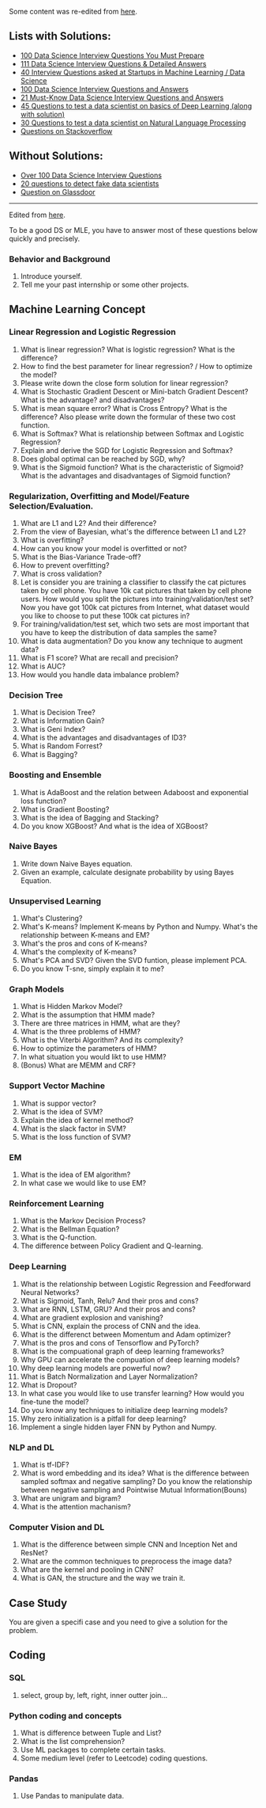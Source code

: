 Some content was re-edited from [here](https://github.com/Shujian2015/FreeML#--lists-with-solutions).

## Lists with Solutions:
- [100 Data Science Interview Questions You Must Prepare](https://www.edureka.co/blog/interview-questions/data-science-interview-questions/)
- [111 Data Science Interview Questions & Detailed Answers](https://rpubs.com/JDAHAN/172473?lipi=urn%3Ali%3Apage%3Ad_flagship3_pulse_read%3BgFdjeopHQ5C1%2BT367egIug%3D%3D)
- [40 Interview Questions asked at Startups in Machine Learning / Data Science](https://www.analyticsvidhya.com/blog/2016/09/40-interview-questions-asked-at-startups-in-machine-learning-data-science/?lipi=urn%3Ali%3Apage%3Ad_flagship3_pulse_read%3BgFdjeopHQ5C1%2BT367egIug%3D%3D)
- [100 Data Science Interview Questions and Answers](https://www.dezyre.com/article/100-data-science-interview-questions-and-answers-general-for-2017/184?lipi=urn%3Ali%3Apage%3Ad_flagship3_pulse_read%3BgFdjeopHQ5C1%2BT367egIug%3D%3D)
- [21 Must-Know Data Science Interview Questions and Answers](http://www.kdnuggets.com/2016/02/21-data-science-interview-questions-answers.html?lipi=urn%3Ali%3Apage%3Ad_flagship3_pulse_read%3BgFdjeopHQ5C1%2BT367egIug%3D%3D)
- [45 Questions to test a data scientist on basics of Deep Learning (along with solution)](https://www.analyticsvidhya.com/blog/2017/01/must-know-questions-deep-learning/?lipi=urn%3Ali%3Apage%3Ad_flagship3_pulse_read%3BgFdjeopHQ5C1%2BT367egIug%3D%3D)
- [30 Questions to test a data scientist on Natural Language Processing](https://www.analyticsvidhya.com/blog/2017/07/30-questions-test-data-scientist-natural-language-processing-solution-skilltest-nlp/?lipi=urn%3Ali%3Apage%3Ad_flagship3_pulse_read%3BgFdjeopHQ5C1%2BT367egIug%3D%3D)
- [Questions on Stackoverflow](https://stackoverflow.com/questions/tagged/machine-learning?sort=votes&pageSize=15)

## Without Solutions:
- [Over 100 Data Science Interview Questions](http://www.learndatasci.com/data-science-interview-questions/?lipi=urn%3Ali%3Apage%3Ad_flagship3_pulse_read%3BgFdjeopHQ5C1%2BT367egIug%3D%3D)
- [20 questions to detect fake data scientists](https://www.import.io/post/20-questions-to-detect-fake-data-scientists/?lipi=urn%3Ali%3Apage%3Ad_flagship3_pulse_read%3BgFdjeopHQ5C1%2BT367egIug%3D%3D)
- [Question on Glassdoor](https://www.glassdoor.com/Interview/data-scientist-interview-questions-SRCH_KO0,14.htm)

-----------------------------------------------------------------------------------------

Edited from [here](https://github.com/AllenCX/DS-ML-Interview-Questions/edit/master/cheetsheet.md).

To be a good DS or MLE, you have to answer most of these questions below quickly and precisely.

### Behavior and Background
1. Introduce yourself.
2. Tell me your past internship or some other projects. 

## Machine Learning Concept
### Linear Regression and Logistic Regression
1. What is linear regression? What is logistic regression? What is the difference?
2. How to find the best parameter for linear regression? / How to optimize the model?
3. Please write down the close form solution for linear regression?
4. What is Stochastic Gradient Descent or Mini-batch Gradient Descent? What is the advantage? and disadvantages?
5. What is mean square error? What is Cross Entropy? What is the difference? Also please write down the formular of these two cost function.
6. What is Softmax? What is relationship between Softmax and Logistic Regression?
7. Explain and derive the SGD for Logistic Regression and Softmax?
8. Does global optimal can be reached by SGD, why?
9. What is the Sigmoid function? What is the characteristic of Sigmoid? What is the advantages and disadvantages of Sigmoid function?

### Regularization, Overfitting and Model/Feature Selection/Evaluation.
1. What are L1 and L2? And their difference? 
2. From the view of Bayesian, what's the difference between L1 and L2?
3. What is overfitting? 
4. How can you know your model is overfitted or not?
5. What is the Bias-Variance Trade-off?
6. How to prevent overfitting?
7. What is cross validation?
8. Let is consider you are training a classifier to classify the cat pictures taken by cell phone. You have 10k cat pictures that taken by cell phone users. How would you split the pictures into training/validation/test set? Now you have got 100k cat pictures from Internet, what dataset would you like to choose to put these 100k cat pictures in?
9. For training/validation/test set, which two sets are most important that you have to keep the distribution of data samples the same?
10. What is data augmentation? Do you know any technique to augment data?
11. What is F1 score? What are recall and precision?
12. What is AUC?
13. How would you handle data imbalance problem?

### Decision Tree
1. What is Decision Tree?
2. What is Information Gain?
3. What is Geni Index?
4. What is the advantages and disadvantages of ID3?
5. What is Random Forrest?
6. What is Bagging?

### Boosting and Ensemble
1. What is AdaBoost and the relation between Adaboost and exponential loss function?
2. What is Gradient Boosting?
3. What is the idea of Bagging and Stacking?
4. Do you know XGBoost? And what is the idea of XGBoost?

### Naive Bayes
1. Write down Naive Bayes equation. 
2. Given an example, calculate designate probability by using Bayes Equation.

### Unsupervised Learning
1. What's Clustering?
2. What's K-means? Implement K-means by Python and Numpy. What's the relationship between K-means and EM?
3. What's the pros and cons of K-means?
4. What's the complexity of K-means?
5. What's PCA and SVD? Given the SVD funtion, please implement PCA.
6. Do you know T-sne, simply explain it to me?

### Graph Models
1. What is Hidden Markov Model? 
2. What is the assumption that HMM made?
3. There are three matrices in HMM, what are they?
3. What is the three problems of HMM?
4. What is the Viterbi Algorithm? And its complexity?
5. How to optimize the parameters of HMM?
6. In what situation you would likt to use HMM?
7. (Bonus) What are MEMM and CRF?

### Support Vector Machine
1. What is suppor vector?
2. What is the idea of SVM?
3. Explain the idea of kernel method?
4. What is the slack factor in SVM?
5. What is the loss function of SVM?

### EM
1. What is the idea of EM algorithm?
2. In what case we would like to use EM?

### Reinforcement Learning
1. What is the Markov Decision Process?
2. What is the Bellman Equation?
3. What is the Q-function.
4. The difference between Policy Gradient and Q-learning.

### Deep Learning
1. What is the relationship between Logistic Regression and Feedforward Neural Networks?
2. What is Sigmoid, Tanh, Relu? And their pros and cons?
3. What are RNN, LSTM, GRU? And their pros and cons?
4. What are gradient explosion and vanishing?
4. What is CNN, explain the process of CNN and the idea.
5. What is the differenct between Momentum and Adam optimizer?
6. What is the pros and cons of Tensorflow and PyTorch?
7. What is the compuational graph of deep learning frameworks?
8. Why GPU can accelerate the compuation of deep learning models?
9. Why deep learning models are powerful now?
10. What is Batch Normalization and Layer Normalization?
11. What is Dropout? 
12. In what case you would like to use transfer learning? How would you fine-tune the model?
13. Do you know any techniques to initialize deep learning models?
14. Why zero initialization is a pitfall for deep learning?
15. Implement a single hidden layer FNN by Python and Numpy.

### NLP and DL
1. What is tf-IDF?
2. What is word embedding and its idea? What is the difference between sampled softmax and negative sampling? Do you know the relationship between negative sampling and Pointwise Mutual Information(Bouns)
3. What are unigram and bigram?
4. What is the attention machanism?

### Computer Vision and DL
1. What is the difference between simple CNN and Inception Net and ResNet?
2. What are the common techniques to preprocess the image data?
3. What are the kernel and pooling in CNN?
4. What is GAN, the structure and the way we train it.

## Case Study
You are given a specifi case and you need to give a solution for the problem.

## Coding
### SQL
1. select, group by, left, right, inner outter join...

### Python coding and concepts
1. What is difference between Tuple and List?
2. What is the list comprehension?
3. Use ML packages to complete certain tasks.
4. Some medium level (refer to Leetcode) coding questions.

### Pandas
1. Use Pandas to manipulate data.
